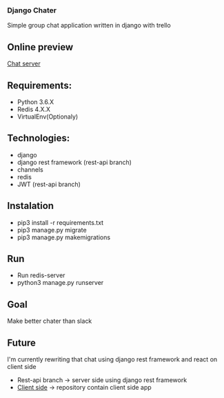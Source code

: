 ### Django Chater 
Simple group chat application written in django with trello

## Online preview
[Chat server](http://maciex.myddns.me)

## Requirements:
* Python 3.6.X
* Redis 4.X.X
* VirtualEnv(Optionaly)

## Technologies:
* django
* django rest framework (rest-api branch)
* channels
* redis
* JWT (rest-api branch)

## Instalation
* pip3 install -r requirements.txt
* pip3 manage.py migrate
* pip3 manage.py makemigrations

## Run
* Run redis-server
* python3 manage.py runserver

## Goal
Make better chater than slack

## Future
I'm currently rewriting that chat using django rest framework and react on client side
* Rest-api branch -> server side using django rest framework
* [Client side](https://github.com/masterszamek/django_chater-front_end) -> repository contain client side app